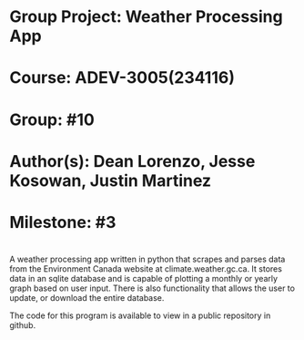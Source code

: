 ##
#   Group Project:  Weather Processing App
#   Course:         ADEV-3005(234116)
#   Group:          #10
#   Author(s):      Dean Lorenzo, Jesse Kosowan, Justin Martinez
#   Milestone:      #3
#

A weather processing app written in python that scrapes and parses data from 
the Environment Canada website at climate.weather.gc.ca. It stores data
in an sqlite database and is capable of plotting a monthly or yearly
graph based on user input. There is also functionality that allows the 
user to update, or download the entire database.

The code for this program is available to view in a public repository
in github. 